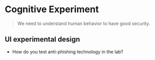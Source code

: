 # Cognitive Experiment

> We need to understand human behavior to have good security.

## UI experimental design
* How do you test anti-phishing technology in the lab?
